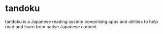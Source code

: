 # tandoku
tandoku is a Japanese reading system comprising apps and utilities to help read and learn from native Japanese content.
